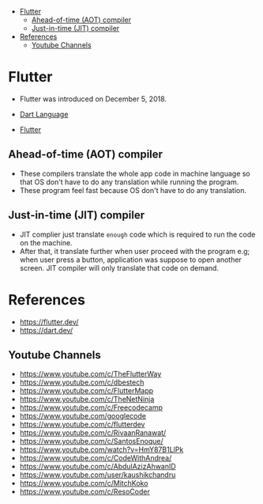 - [Flutter](#flutter)
  - [Ahead-of-time (AOT) compiler](#ahead-of-time-aot-compiler)
  - [Just-in-time (JIT) compiler](#just-in-time-jit-compiler)
- [References](#references)
  - [Youtube Channels](#youtube-channels)

# Flutter

- Flutter was introduced on December 5, 2018.

- [Dart Language](dart.md)
- [Flutter](flutter.md)


## Ahead-of-time (AOT) compiler

- These compilers translate the whole app code in machine language so that OS don't have to do any translation while running the program.
- These program feel fast because OS don't have to do any translation.


## Just-in-time (JIT) compiler

- JIT complier just translate `enough` code which is required to run the code on the machine.
- After that, it translate further when user proceed with the program e.g; when user press a button, application was suppose to open another screen. JIT compiler will only translate that code on demand.



# References

- https://flutter.dev/
- https://dart.dev/

## Youtube Channels

- https://www.youtube.com/c/TheFlutterWay
- https://www.youtube.com/c/dbestech
- https://www.youtube.com/c/FlutterMapp
- https://www.youtube.com/c/TheNetNinja
- https://www.youtube.com/c/Freecodecamp
- https://www.youtube.com/googlecode
- https://www.youtube.com/c/flutterdev
- https://www.youtube.com/c/RivaanRanawat/
- https://www.youtube.com/c/SantosEnoque/
- https://www.youtube.com/watch?v=HmY87B1LlPk
- https://www.youtube.com/c/CodeWithAndrea/
- https://www.youtube.com/c/AbdulAzizAhwanID
- https://www.youtube.com/user/kaushikchandru
- https://www.youtube.com/c/MitchKoko
- https://www.youtube.com/c/ResoCoder
